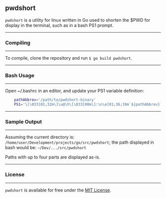 ## pwdshort ##
`pwdshort` is a utility for linux written in Go used to shorten the $PWD for display in the terminal, such as in a bash PS1 prompt.

---
### Compiling ###
---

To compile, clone the repository and run `$ go build pwdshort`.

---
### Bash Usage ###
---

Open ~/.bashrc in an editor, and update your PS1 variable definition:
```bash
    pathAbbrev='/path/to/pwdshort-binary'
    PS1='\[\033[01;32m\]\u@\h\[\033[00m\]:\n\e[01;36;19m`${pathAbbrev}`\e[0m\$ '
```

---
### Sample Output ###
---

Assuming the current directory is:
`/home/user/Development/projects/go/src/pwdshort`;
the path displayed in bash would be:
`~/Dev/.../src/pwdshort`

Paths with up to four parts are displayed as-is.

---
### License ###
---
`pwdshort` is available for free under the <a href="LICENSE">MIT License</a>.
